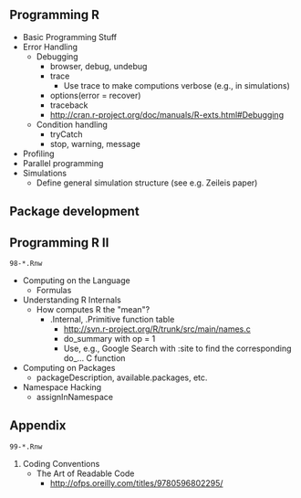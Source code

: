 ## Programming R
   - Basic Programming Stuff
   - Error Handling
     - Debugging
       - browser, debug, undebug
       - trace
         - Use trace to make computions verbose (e.g., in simulations)
       - options(error = recover)
       - traceback
       - http://cran.r-project.org/doc/manuals/R-exts.html#Debugging
     - Condition handling
       - tryCatch
       - stop, warning, message
   - Profiling
   - Parallel programming
   - Simulations
     - Define general simulation structure (see e.g. Zeileis paper)

## Package development

## Programming R II
    98-*.Rnw
   - Computing on the Language
     - Formulas
   - Understanding R Internals
     - How computes R the "mean"?
       - .Internal, .Primitive function table
         - http://svn.r-project.org/R/trunk/src/main/names.c
         - do_summary with op = 1
         - Use, e.g., Google Search with :site to find the corresponding do_... C function
   - Computing on Packages
     - packageDescription, available.packages, etc.
   - Namespace Hacking
     - assignInNamespace

## Appendix
    99-*.Rnw
   1. Coding Conventions
      - The Art of Readable Code
        - http://ofps.oreilly.com/titles/9780596802295/

